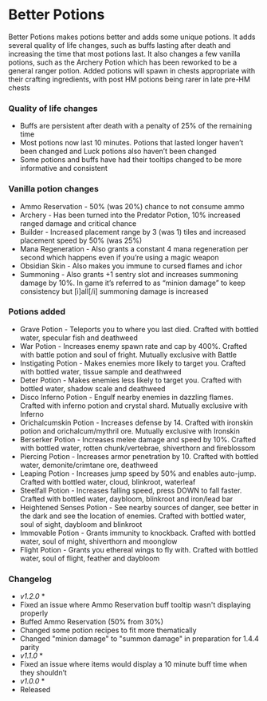 # Better Potions
Better Potions makes potions better and adds some unique potions. It adds several quality of life changes, such as buffs lasting after death and increasing the time that most potions last. It also changes a few vanilla potions, such as the Archery Potion which has been reworked to be a general ranger potion. Added potions will spawn in chests appropriate with their crafting ingredients, with post HM potions being rarer in late pre-HM chests

### **Quality of life changes**
* Buffs are persistent after death with a penalty of 25% of the remaining time
* Most potions now last 10 minutes. Potions that lasted longer haven’t been changed and Luck potions also haven’t been changed
* Some potions and buffs have had their tooltips changed to be more informative and consistent 

### **Vanilla potion changes**
* Ammo Reservation - 50% (was 20%) chance to not consume ammo
* Archery - Has been turned into the Predator Potion, 10% increased ranged damage and critical chance 
* Builder - Increased placement range by 3 (was 1) tiles and increased placement speed by 50% (was 25%)
* Mana Regeneration - Also grants a constant 4 mana regeneration per second which happens even if you’re using a magic weapon
* Obsidian Skin - Also makes you immune to cursed flames and ichor
* Summoning - Also grants +1 sentry slot and increases summoning damage by 10%. In game it’s referred to as “minion damage” to keep consistency but [i]all[/i] summoning damage is increased

### **Potions added**
* Grave Potion - Teleports you to where you last died. Crafted with bottled water, specular fish and deathweed
* War Potion - Increases enemy spawn rate and cap by 400%. Crafted with battle potion and soul of fright. Mutually exclusive with Battle
* Instigating Potion - Makes enemies more likely to target you. Crafted with bottled water, tissue sample and deathweed
* Deter Potion - Makes enemies less likely to target you. Crafted with bottled water, shadow scale and deathweed
* Disco Inferno Potion - Engulf nearby enemies in dazzling flames. Crafted with inferno potion and crystal shard. Mutually exclusive with Inferno
* Orichalcumskin Potion - Increases defense by 14. Crafted with ironskin potion and orichalcum/mythril ore. Mutually exclusive with Ironskin
* Berserker Potion - Increases melee damage and speed by 10%. Crafted with bottled water, rotten chunk/vertebrae, shiverthorn and fireblossom
* Piercing Potion - Increases armor penetration by 10. Crafted with bottled water, demonite/crimtane ore, deathweed
* Leaping Potion - Increases jump speed by 50% and enables auto-jump. Crafted with bottled water, cloud, blinkroot, waterleaf
* Steelfall Potion - Increases falling speed, press DOWN to fall faster. Crafted with bottled water, daybloom, blinkroot and iron/lead bar
* Heightened Senses Potion - See nearby sources of danger, see better in the dark and see the location of enemies. Crafted with bottled water, soul of sight, daybloom and blinkroot
* Immovable Potion - Grants immunity to knockback. Crafted with bottled water, soul of might, shiverthorn and moonglow
* Flight Potion - Grants you ethereal wings to fly with. Crafted with bottled water, soul of flight, feather and daybloom

### **Changelog**
* *v1.2.0* *
* Fixed an issue where Ammo Reservation buff tooltip wasn't displaying properly
* Buffed Ammo Reservation (50% from 30%)
* Changed some potion recipes to fit more thematically
* Changed "minion damage" to "summon damage" in preparation for 1.4.4 parity
* *v1.1.0* *
* Fixed an issue where items would display a 10 minute buff time when they shouldn’t
* *v1.0.0* *
* Released
